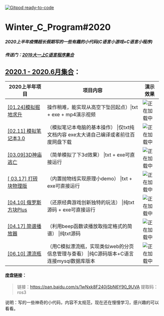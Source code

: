 [![Gitpod ready-to-code](https://img.shields.io/badge/Gitpod-ready--to--code-blue?logo=gitpod)](https://gitpod.io/#https://github.com/404name/winter)

# Winter_C_Program#2020

##### 2020上半年疫情超长假期写的一些有趣的小代码(C语言小游戏+C语言小程序)
##### 传送门：[2019大一上C语言程序集合](https://github.com/404name/C-game)

## [2020.1 - 2020.6月集合](https://github.com/404name/winter)：
| 2020上半年项目         | 项目内容                                                     | 演示效果 |
| ---------------------- | ------------------------------------------------------------ | -------- |
| [\[01.24\]模拟掘地求升](https://github.com/404name/winter/tree/master/%E6%8E%98%E5%9C%B0%E6%B1%82%E5%8D%87)    | 操作稍难，能实现从高空下坠回起点）\|txt + exe + mp4演示视频  |      ![正在加载中 ](https://img-blog.csdnimg.cn/20201214110151201.png?x-oss-process=image/watermark,type_ZmFuZ3poZW5naGVpdGk,shadow_10,text_aHR0cHM6Ly9ibG9nLmNzZG4ubmV0L3dlaXhpbl80NTU5MDg3Mg==,size_16,color_FFFFFF,t_70#pic_center)    |
| [\[02.11\] 模拟笔记本3.0](https://github.com/404name/winter/tree/master/%E6%A8%A1%E6%8B%9F%E7%AC%94%E8%AE%B0%E6%9C%AC)  | （模拟笔记本电脑的基本操作） \|仅txt纯文档内容 exe太大请自己编译或者前往百度网盘下载 |    ![正在加载中 ](https://img-blog.csdnimg.cn/20201214110222194.png?x-oss-process=image/watermark,type_ZmFuZ3poZW5naGVpdGk,shadow_10,text_aHR0cHM6Ly9ibG9nLmNzZG4ubmV0L3dlaXhpbl80NTU5MDg3Mg==,size_16,color_FFFFFF,t_70#pic_center)      |
| [\[03.09\]3D神庙逃亡](https://github.com/404name/winter/tree/master/%E7%A5%9E%E5%BA%99%E9%80%83%E4%BA%A1)      | （简单模拟了下3d效果） \|txt + exe可直接运行                 |   ![正在加载中 ](https://img-blog.csdnimg.cn/20201214110346959.png?x-oss-process=image/watermark,type_ZmFuZ3poZW5naGVpdGk,shadow_10,text_aHR0cHM6Ly9ibG9nLmNzZG4ubmV0L3dlaXhpbl80NTU5MDg3Mg==,size_16,color_FFFFFF,t_70#pic_center)       |
| [\[ 03.17\] 打砖块物理版](https://github.com/404name/winter/tree/master/%E6%89%93%E7%A0%96%E5%9D%97%E7%89%A9%E7%90%86%E7%89%88)  | （内置抛物线实现原理小demo） \|txt + exe可直接运行           |    ![正在加载中 ](https://img-blog.csdnimg.cn/20201214110013644.png?x-oss-process=image/watermark,type_ZmFuZ3poZW5naGVpdGk,shadow_10,text_aHR0cHM6Ly9ibG9nLmNzZG4ubmV0L3dlaXhpbl80NTU5MDg3Mg==,size_16,color_FFFFFF,t_70)      |
| [\[04.10\] 俄罗斯方块Plus](https://github.com/404name/winter/tree/master/%E4%BF%84%E7%BD%97%E6%96%AF%E6%96%B9%E5%9D%97Plus) | （还原经典游戏创新独特的玩法） \|纯txt源码 + exe可直接运行   |      ![正在加载中 ](https://img-blog.csdnimg.cn/20201214110013607.png?x-oss-process=image/watermark,type_ZmFuZ3poZW5naGVpdGk,shadow_10,text_aHR0cHM6Ly9ibG9nLmNzZG4ubmV0L3dlaXhpbl80NTU5MDg3Mg==,size_16,color_FFFFFF,t_70)    |
| [\[04.17\] 简谱播放器](https://github.com/404name/winter/tree/master/%E7%AE%80%E8%B0%B1%E6%92%AD%E6%94%BE%E5%99%A8/C%E9%9F%B3%E4%B9%90%E9%9F%B3%E4%B9%90)     | （利用beep函数读播放取指定格式的简谱） \|纯txt源码           |          ![正在加载中 ](https://img-blog.csdnimg.cn/20201214110553107.png?x-oss-process=image/watermark,type_ZmFuZ3poZW5naGVpdGk,shadow_10,text_aHR0cHM6Ly9ibG9nLmNzZG4ubmV0L3dlaXhpbl80NTU5MDg3Mg==,size_16,color_FFFFFF,t_70#pic_center)|
| [\[06.10\] 漂流瓶](https://github.com/404name/winter/tree/master/%E6%BC%82%E6%B5%81%E7%93%B6)         | （用C模拟漂流瓶，实现类似web的分页信息管理与查看） \|纯C源码版本+C语言连接mysql数据库版本 |      ![正在加载中 ](https://img-blog.csdnimg.cn/20201214110013650.png?x-oss-process=image/watermark,type_ZmFuZ3poZW5naGVpdGk,shadow_10,text_aHR0cHM6Ly9ibG9nLmNzZG4ubmV0L3dlaXhpbl80NTU5MDg3Mg==,size_16,color_FFFFFF,t_70)    |














#### 度盘链接：

> 链接：https://pan.baidu.com/s/1wNxk8F240jSbN6Y90_9UVA 
> 提取码：ros3

说明：写的一些神奇的小代码，内容不太规范，现在还在慢慢学习，感兴趣的可以看看。
